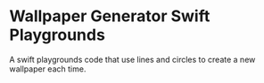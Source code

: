 # Wallpaper Generator Swift Playgrounds #

A swift playgrounds code that use lines and circles to create a new wallpaper each time.
